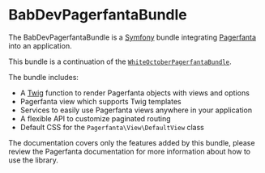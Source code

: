 # BabDevPagerfantaBundle

The BabDevPagerfantaBundle is a [Symfony](https://symfony.com/) bundle integrating [Pagerfanta](https://github.com/whiteoctober/Pagerfanta) into an application.
    
This bundle is a continuation of the [`WhiteOctoberPagerfantaBundle`](https://github.com/whiteoctober/WhiteOctoberPagerfantaBundle).

The bundle includes:
    
- A [Twig](https://twig.symfony.com/) function to render Pagerfanta objects with views and options
- Pagerfanta view which supports Twig templates
- Services to easily use Pagerfanta views anywhere in your application
- A flexible API to customize paginated routing
- Default CSS for the `Pagerfanta\View\DefaultView` class

<div class="docs-note">The documentation covers only the features added by this bundle, please review the Pagerfanta documentation for more information about how to use the library.</div>
